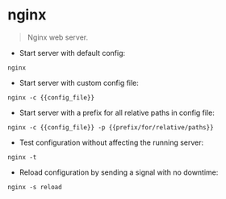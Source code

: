 # nginx

> Nginx web server.

- Start server with default config:

`nginx`

- Start server with custom config file:

`nginx -c {{config_file}}`

- Start server with a prefix for all relative paths in config file:

`nginx -c {{config_file}} -p {{prefix/for/relative/paths}}`

- Test configuration without affecting the running server:

`nginx -t`

- Reload configuration by sending a signal with no downtime:

`nginx -s reload`
